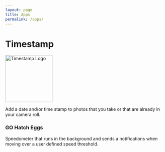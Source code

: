 ```yaml
---
layout: page
title: Apps
permalink: /apps/
---
```


# Timestamp
<a href="https://marcoc88.github.io/timestamp-landing-page/">
<img src="{{ site.baseurl }}/images/timestamplogo.png" alt="Timestamp Logo" width="150" height="150"/>
</a>

Add a date and/or time stamp to photos that you take or that are already in your camera roll.

### GO Hatch Eggs
Speedometer that runs in the background and sends a notifications when moving over a user defined speed threshold.

